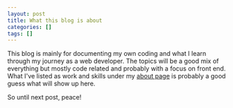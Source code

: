 ```yaml
---
layout: post
title: What this blog is about
categories: []
tags: []
---
```


This blog is mainly for documenting my own coding and what I learn through my journey as a web developer. The topics
will be a good mix of everything but mostly code related and probably with a focus on front end. What I've listed as
work and skills under my [about page](/about/) is probably a good guess what will show up here.

So until next post, peace!